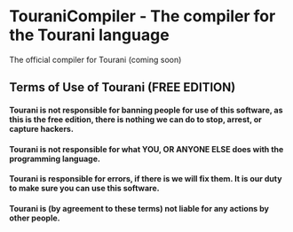 # TouraniCompiler - The compiler for the Tourani language
The official compiler for Tourani (coming soon)

## Terms of Use of Tourani (FREE EDITION)
#### Tourani is not responsible for banning people for use of this software, as this is the free edition, there is nothing we can do to stop, arrest, or capture hackers.
#### Tourani is not responsible for what YOU, OR ANYONE ELSE does with the programming language.
#### Tourani is responsible for errors, if there is we will fix them. It is our duty to make sure you can use this software.
#### Tourani is (by agreement to these terms) not liable for any actions by other people.
